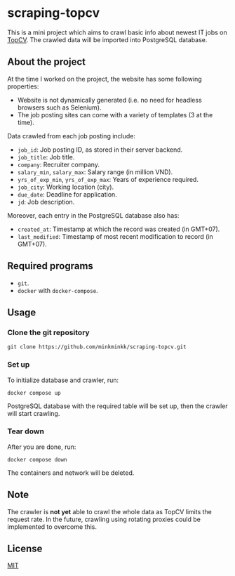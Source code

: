 # scraping-topcv

This is a mini project which aims to crawl basic info about newest IT jobs on [TopCV](https://www.topcv.vn/viec-lam-it). The crawled data will be imported into PostgreSQL database.

## About the project

At the time I worked on the project, the website has some following properties:
- Website is not dynamically generated (i.e. no need for headless browsers such as Selenium).
- The job posting sites can come with a variety of templates (3 at the time).

Data crawled from each job posting include:
- `job_id`: Job posting ID, as stored in their server backend.
- `job_title`: Job title.
- `company`: Recruiter company.
- `salary_min`, `salary_max`: Salary range (in million VND).
- `yrs_of_exp_min`, `yrs_of_exp_max`: Years of experience required.
- `job_city`: Working location (city).
- `due_date`: Deadline for application.
- `jd`: Job description.

Moreover, each entry in the PostgreSQL database also has:
- `created_at`: Timestamp at which the record was created (in GMT+07).
- `last_modified`: Timestamp of most recent modification to record  (in GMT+07).

## Required programs

- `git`.
- `docker` with `docker-compose`.

## Usage

### Clone the git repository

```shell
git clone https://github.com/minkminkk/scraping-topcv.git
```

### Set up

To initialize database and crawler, run:

```shell
docker compose up
```

PostgreSQL database with the required table will be set up, then the crawler will start crawling.

### Tear down

After you are done, run:

```shell
docker compose down
```

The containers and network will be deleted.

## Note

The crawler is **not yet** able to crawl the whole data as TopCV limits the request rate. In the future, crawling using rotating proxies could be implemented to overcome this.

## License

[MIT](https://choosealicense.com/licenses/mit/)
